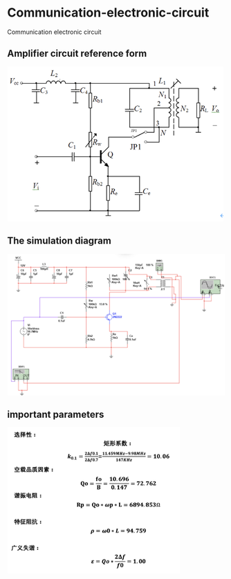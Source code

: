 # Communication-electronic-circuit
Communication electronic circuit

## Amplifier circuit reference form
<img src="https://github.com/yangtiming/Communication-electronic-circuit/blob/master/imgs/pic%201.png" width="500px">

## The simulation diagram
<img src="https://github.com/yangtiming/Communication-electronic-circuit/blob/master/imgs/pic%202.png" width="650px">

## important parameters
<img src="https://github.com/yangtiming/Communication-electronic-circuit/blob/master/imgs/pic%203.png" width="400px">
